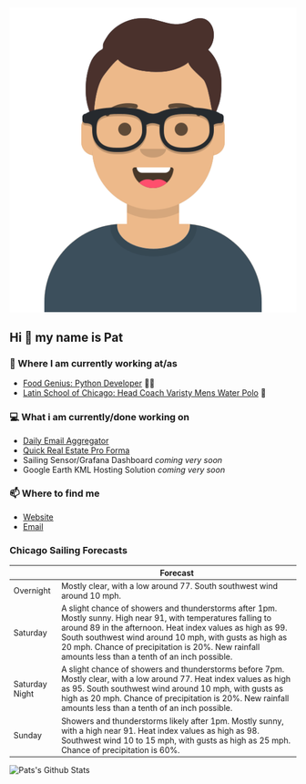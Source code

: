 [![Social banner for p-j-falconer](https://raw.githubusercontent.com/P-J-FALCONER/P-J-FALCONER/master/assets/avataaars.svg)](https://patfalconer.com/)
## Hi :wave: my name is Pat

### 💼 Where I am currently working at/as
- [Food Genius: Python Developer](https://getfoodgenius.com/) 🍔🐍
- [Latin School of Chicago: Head Coach Varisty Mens Water Polo](https://www.latinschool.org/) 🤽


### 💻 What i am currently/done working on
 - [Daily Email Aggregator](https://github.com/P-J-FALCONER/dott_daily_mail)
 - [Quick Real Estate Pro Forma](https://github.com/P-J-FALCONER/henry)
 - Sailing Sensor/Grafana Dashboard *coming very soon*
 - Google Earth KML Hosting Solution *coming very soon*

### 📫 Where to find me
 - [Website](https://patfalconer.com/)
 - [Email](mailto:patrick.j.falconer@gmail.com)


### Chicago Sailing Forecasts
|   | Forecast  |
|---|---|
| Overnight | Mostly clear, with a low around 77. South southwest wind around 10 mph. |
| Saturday | A slight chance of showers and thunderstorms after 1pm. Mostly sunny. High near 91, with temperatures falling to around 89 in the afternoon. Heat index values as high as 99. South southwest wind around 10 mph, with gusts as high as 20 mph. Chance of precipitation is 20%. New rainfall amounts less than a tenth of an inch possible. |
| Saturday Night | A slight chance of showers and thunderstorms before 7pm. Mostly clear, with a low around 77. Heat index values as high as 95. South southwest wind around 10 mph, with gusts as high as 20 mph. Chance of precipitation is 20%. New rainfall amounts less than a tenth of an inch possible. |
| Sunday | Showers and thunderstorms likely after 1pm. Mostly sunny, with a high near 91. Heat index values as high as 98. Southwest wind 10 to 15 mph, with gusts as high as 25 mph. Chance of precipitation is 60%. |

![Pats's Github Stats](https://github-readme-stats.vercel.app/api?username=p-j-falconer&show_icons=true&theme=radical)
